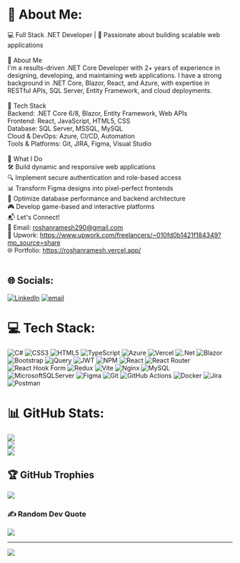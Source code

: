 # 💫 About Me:
💻 Full Stack .NET Developer | 🚀 Passionate about building scalable web applications<br><br>🔹 About Me<br>I'm a results-driven .NET Core Developer with 2+ years of experience in designing, developing, and maintaining web applications. I have a strong background in .NET Core, Blazor, React, and Azure, with expertise in RESTful APIs, SQL Server, Entity Framework, and cloud deployments.<br><br>🔧 Tech Stack<br>Backend: .NET Core 6/8, Blazor, Entity Framework, Web APIs<br>Frontend: React, JavaScript, HTML5, CSS<br>Database: SQL Server, MSSQL, MySQL<br>Cloud & DevOps: Azure, CI/CD, Automation<br>Tools & Platforms: Git, JIRA, Figma, Visual Studio<br><br>🎯 What I Do<br>🛠 Build dynamic and responsive web applications<br>🔍 Implement secure authentication and role-based access<br>📊 Transform Figma designs into pixel-perfect frontends<br>🚀 Optimize database performance and backend architecture<br>🎮 Develop game-based and interactive platforms<br>📬 Let's Connect!<br>📧 Email: roshanramesh290@gmail.com<br>💼 Upwork: https://www.upwork.com/freelancers/~010fd0b1421f184349?mp_source=share<br>🌐 Portfolio: https://roshanramesh.vercel.app/<br><br>


## 🌐 Socials:
[![LinkedIn](https://img.shields.io/badge/LinkedIn-%230077B5.svg?logo=linkedin&logoColor=white)](https://linkedin.com/in/linkedin.com/in/roshan-ramesh-7400bb333) [![email](https://img.shields.io/badge/Email-D14836?logo=gmail&logoColor=white)](mailto:roshanramesh290@gmail.com) 

# 💻 Tech Stack:
![C#](https://img.shields.io/badge/c%23-%23239120.svg?style=for-the-badge&logo=csharp&logoColor=white) ![CSS3](https://img.shields.io/badge/css3-%231572B6.svg?style=for-the-badge&logo=css3&logoColor=white) ![HTML5](https://img.shields.io/badge/html5-%23E34F26.svg?style=for-the-badge&logo=html5&logoColor=white) ![TypeScript](https://img.shields.io/badge/typescript-%23007ACC.svg?style=for-the-badge&logo=typescript&logoColor=white) ![Azure](https://img.shields.io/badge/azure-%230072C6.svg?style=for-the-badge&logo=microsoftazure&logoColor=white) ![Vercel](https://img.shields.io/badge/vercel-%23000000.svg?style=for-the-badge&logo=vercel&logoColor=white) ![.Net](https://img.shields.io/badge/.NET-5C2D91?style=for-the-badge&logo=.net&logoColor=white) ![Blazor](https://img.shields.io/badge/blazor-%235C2D91.svg?style=for-the-badge&logo=blazor&logoColor=white) ![Bootstrap](https://img.shields.io/badge/bootstrap-%238511FA.svg?style=for-the-badge&logo=bootstrap&logoColor=white) ![jQuery](https://img.shields.io/badge/jquery-%230769AD.svg?style=for-the-badge&logo=jquery&logoColor=white) ![JWT](https://img.shields.io/badge/JWT-black?style=for-the-badge&logo=JSON%20web%20tokens) ![NPM](https://img.shields.io/badge/NPM-%23CB3837.svg?style=for-the-badge&logo=npm&logoColor=white) ![React](https://img.shields.io/badge/react-%2320232a.svg?style=for-the-badge&logo=react&logoColor=%2361DAFB) ![React Router](https://img.shields.io/badge/React_Router-CA4245?style=for-the-badge&logo=react-router&logoColor=white) ![React Hook Form](https://img.shields.io/badge/React%20Hook%20Form-%23EC5990.svg?style=for-the-badge&logo=reacthookform&logoColor=white) ![Redux](https://img.shields.io/badge/redux-%23593d88.svg?style=for-the-badge&logo=redux&logoColor=white) ![Vite](https://img.shields.io/badge/vite-%23646CFF.svg?style=for-the-badge&logo=vite&logoColor=white) ![Nginx](https://img.shields.io/badge/nginx-%23009639.svg?style=for-the-badge&logo=nginx&logoColor=white) ![MySQL](https://img.shields.io/badge/mysql-4479A1.svg?style=for-the-badge&logo=mysql&logoColor=white) ![MicrosoftSQLServer](https://img.shields.io/badge/Microsoft%20SQL%20Server-CC2927?style=for-the-badge&logo=microsoft%20sql%20server&logoColor=white) ![Figma](https://img.shields.io/badge/figma-%23F24E1E.svg?style=for-the-badge&logo=figma&logoColor=white) ![Git](https://img.shields.io/badge/git-%23F05033.svg?style=for-the-badge&logo=git&logoColor=white) ![GitHub Actions](https://img.shields.io/badge/github%20actions-%232671E5.svg?style=for-the-badge&logo=githubactions&logoColor=white) ![Docker](https://img.shields.io/badge/docker-%230db7ed.svg?style=for-the-badge&logo=docker&logoColor=white) ![Jira](https://img.shields.io/badge/jira-%230A0FFF.svg?style=for-the-badge&logo=jira&logoColor=white) ![Postman](https://img.shields.io/badge/Postman-FF6C37?style=for-the-badge&logo=postman&logoColor=white)
# 📊 GitHub Stats:
![](https://github-readme-stats.vercel.app/api?username=roshanramesh1234&theme=dark&hide_border=false&include_all_commits=true&count_private=true)<br/>
![](https://nirzak-streak-stats.vercel.app/?user=roshanramesh1234&theme=dark&hide_border=false)<br/>
![](https://github-readme-stats.vercel.app/api/top-langs/?username=roshanramesh1234&theme=dark&hide_border=false&include_all_commits=true&count_private=true&layout=compact)

## 🏆 GitHub Trophies
![](https://github-profile-trophy.vercel.app/?username=roshanramesh1234&theme=dark&no-frame=true&no-bg=false&margin-w=4)

### ✍️ Random Dev Quote
![](https://quotes-github-readme.vercel.app/api?type=horizontal&theme=dark)


---
[![](https://visitcount.itsvg.in/api?id=roshanramesh1234&icon=0&color=0)](https://visitcount.itsvg.in)

<!-- Proudly created with GPRM ( https://gprm.itsvg.in ) -->
